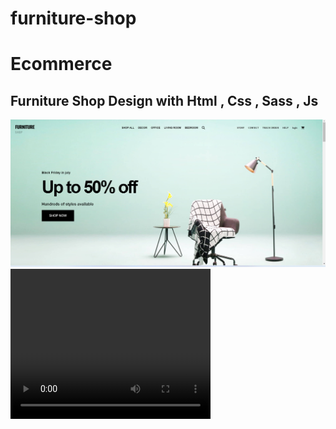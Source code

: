 # furniture-shop
<h1>Ecommerce</h1>
<h2>Furniture Shop Design with Html , Css , Sass , Js </h2>

<img src="https://github.com/HebaAbdElhamed/furniture-shop/blob/main/Images/welcome%20page.png" alt="Employee data" title="Employee Data title">
<video width="320" height="240" autoplay>
  <source src="https://github.com/HebaAbdElhamed/furniture-shop/blob/main/Videos/Recording%202023-03-07%20225946.mp4" type="video/mp4">
  Your browser does not support the video tag.
</video>
